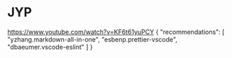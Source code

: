 # JYP
https://www.youtube.com/watch?v=KF6t61yuPCY
{
    "recommendations": [
        "yzhang.markdown-all-in-one",
        "esbenp.prettier-vscode",
        "dbaeumer.vscode-eslint"
    ]
}
